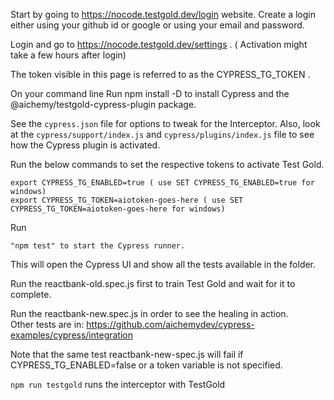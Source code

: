 Start by going to https://nocode.testgold.dev/login website. Create a login either using your github id or google or using your email and password.   

Login and go to https://nocode.testgold.dev/settings . ( Activation might take a few hours after login)   

The token visible in this page is referred to as the CYPRESS_TG_TOKEN .   

On your command line Run npm install -D to install Cypress  and the @aichemy/testgold-cypress-plugin package.   

See the `cypress.json` file for options to tweak for the Interceptor. Also,
   look at the `cypress/support/index.js` and `cypress/plugins/index.js` file to
   see how the Cypress plugin is activated.

Run the below commands to set the respective tokens to activate Test Gold.

    export CYPRESS_TG_ENABLED=true ( use SET CYPRESS_TG_ENABLED=true for windows)  
    export CYPRESS_TG_TOKEN=aiotoken-goes-here ( use SET CYPRESS_TG_TOKEN=aiotoken-goes-here for windows)  
    
Run

    "npm test" to start the Cypress runner.   
 
 This will open the Cypress UI and show all the tests available in the folder.  
 
Run the reactbank-old.spec.js first to train Test Gold and wait for it to complete.

Run the reactbank-new.spec.js in order to see the healing in action.   
Other tests are in: https://github.com/aichemydev/cypress-examples/cypress/integration

Note that the same test reactbank-new-spec.js will fail if CYPRESS_TG_ENABLED=false or a token variable is not specified.

```npm run testgold``` runs the interceptor with TestGold
